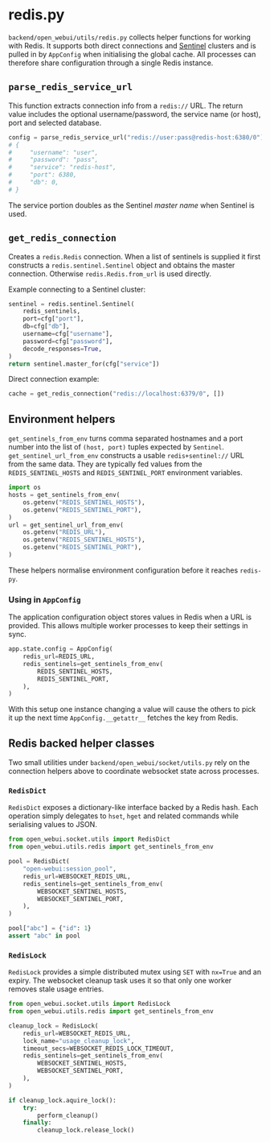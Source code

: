# redis.py

`backend/open_webui/utils/redis.py` collects helper functions for working with Redis.
It supports both direct connections and [Sentinel](https://redis.io/docs/interact/sentinel/) clusters and
is pulled in by `AppConfig` when initialising the global cache.  All processes
can therefore share configuration through a single Redis instance.

## `parse_redis_service_url`

This function extracts connection info from a `redis://` URL. The return value
includes the optional username/password, the service name (or host), port and
selected database.

```python
config = parse_redis_service_url("redis://user:pass@redis-host:6380/0")
# {
#     "username": "user",
#     "password": "pass",
#     "service": "redis-host",
#     "port": 6380,
#     "db": 0,
# }
```

The service portion doubles as the Sentinel *master name* when Sentinel is used.

## `get_redis_connection`

Creates a `redis.Redis` connection.  When a list of sentinels is supplied it
first constructs a `redis.sentinel.Sentinel` object and obtains the master
connection.  Otherwise `redis.Redis.from_url` is used directly.

Example connecting to a Sentinel cluster:

```python
sentinel = redis.sentinel.Sentinel(
    redis_sentinels,
    port=cfg["port"],
    db=cfg["db"],
    username=cfg["username"],
    password=cfg["password"],
    decode_responses=True,
)
return sentinel.master_for(cfg["service"])
```

Direct connection example:

```python
cache = get_redis_connection("redis://localhost:6379/0", [])
```

## Environment helpers

`get_sentinels_from_env` turns comma separated hostnames and a port number into
the list of `(host, port)` tuples expected by `Sentinel`.  `get_sentinel_url_from_env`
constructs a usable `redis+sentinel://` URL from the same data.  They are
typically fed values from the `REDIS_SENTINEL_HOSTS` and `REDIS_SENTINEL_PORT`
environment variables.

```python
import os
hosts = get_sentinels_from_env(
    os.getenv("REDIS_SENTINEL_HOSTS"),
    os.getenv("REDIS_SENTINEL_PORT"),
)
url = get_sentinel_url_from_env(
    os.getenv("REDIS_URL"),
    os.getenv("REDIS_SENTINEL_HOSTS"),
    os.getenv("REDIS_SENTINEL_PORT"),
)
```

These helpers normalise environment configuration before it reaches `redis-py`.

### Using in `AppConfig`

The application configuration object stores values in Redis when a URL is
provided.  This allows multiple worker processes to keep their settings in sync.

```python
app.state.config = AppConfig(
    redis_url=REDIS_URL,
    redis_sentinels=get_sentinels_from_env(
        REDIS_SENTINEL_HOSTS,
        REDIS_SENTINEL_PORT,
    ),
)
```

With this setup one instance changing a value will cause the others to pick it
up the next time `AppConfig.__getattr__` fetches the key from Redis.

## Redis backed helper classes

Two small utilities under `backend/open_webui/socket/utils.py` rely on the
connection helpers above to coordinate websocket state across processes.

### `RedisDict`

`RedisDict` exposes a dictionary-like interface backed by a Redis hash.  Each
operation simply delegates to `hset`, `hget` and related commands while
serialising values to JSON.

```python
from open_webui.socket.utils import RedisDict
from open_webui.utils.redis import get_sentinels_from_env

pool = RedisDict(
    "open-webui:session_pool",
    redis_url=WEBSOCKET_REDIS_URL,
    redis_sentinels=get_sentinels_from_env(
        WEBSOCKET_SENTINEL_HOSTS,
        WEBSOCKET_SENTINEL_PORT,
    ),
)

pool["abc"] = {"id": 1}
assert "abc" in pool
```

### `RedisLock`

`RedisLock` provides a simple distributed mutex using `SET` with `nx=True` and
an expiry.  The websocket cleanup task uses it so that only one worker removes
stale usage entries.

```python
from open_webui.socket.utils import RedisLock
from open_webui.utils.redis import get_sentinels_from_env

cleanup_lock = RedisLock(
    redis_url=WEBSOCKET_REDIS_URL,
    lock_name="usage_cleanup_lock",
    timeout_secs=WEBSOCKET_REDIS_LOCK_TIMEOUT,
    redis_sentinels=get_sentinels_from_env(
        WEBSOCKET_SENTINEL_HOSTS,
        WEBSOCKET_SENTINEL_PORT,
    ),
)

if cleanup_lock.aquire_lock():
    try:
        perform_cleanup()
    finally:
        cleanup_lock.release_lock()
```


